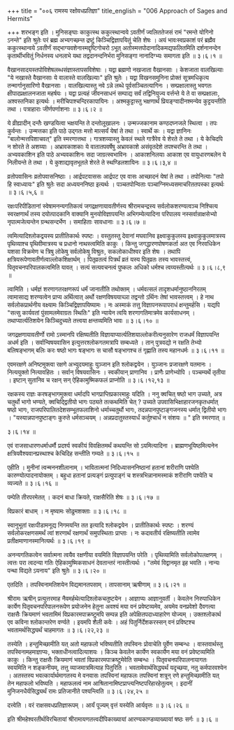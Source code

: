 +++
title = "००६ रामस्य रक्षोवधप्रतिज्ञा"
title_english = "006 Approach of Sages and Hermits"

+++
शरभङ्ग इति । मुनिसङ्घाः काकुत्स्थ ककुत्स्थान्वये ऽवतीर्णं ज्वलिततेजसं रामं "रमन्ते योगिनो ऽनन्ते" इति श्रुतेः परं ब्रह्म अभ्यगच्छन्त द्रष्टुं किञ्चिद्विज्ञापयितुं चेति शेषः । अयं भावःस्वप्रकाशं परं ब्रह्मैव ककुत्स्थान्वये ऽवतीर्णं सद्भाग्यवशेनास्मद्दृष्टिगोचरो ऽभूत् अतोस्मत्तपोदानादिकमद्यफलितमिति दर्शनानन्देन कृतार्थीभवितुं निर्धनस्य धनलाभे यथा तद्वदानन्दनिर्भरा मुनिसङ्गा नानादिग्भ्यः समागता इति  ॥  ३।६।१  ॥   

  

वैखानसादयस्तपोविशेषलब्धसंज्ञास्तापसविशेषाः । यद्वा ब्रह्मणो नखजाता वैखानसाः । केशजाता वालखिल्याः "ये नखास्ते वैखानसाः ये वालास्ते वालखिल्याः" इति श्रुतेः । यद्वा विखनसमुनिना प्रोक्तं सूत्रमधिकृत्य तन्मार्गानुसारिणो वैखानसाः । वालखिल्यास्तु नवे ऽन्ने लब्धे पूर्वसञ्चितत्यागिनः । सम्प्रक्षालास्तु भवगतः क्षीपादप्रक्षालनजाता महर्षयः । यद्वा प्रत्यहं जीवनसाधनं सम्पाद्य सर्वं तद्विनियुज्य वर्त्तन्ते ये ते वा सम्प्रक्षालाः, अश्वस्तनिका इत्यर्थः । मरीचिपाश्चन्दिरकापायिनः । अश्मकुट्टास्तु भक्षणार्थं प्रियङ्ग्वादीनश्मन्येव कुट्टयन्तीति तथा । पत्राहाराः जीर्णपर्णाशनाः  ॥  ३।६।२  ॥   

  

ये व्रीह्यादीन् दन्तैः खण्डयित्वा भक्षयन्ति ते दन्तोलूखालनः । उन्मज्जकानाम कण्ठदघ्नजले स्थित्वा । तपः कुर्वन्तः । उन्मत्तका इति पाठे उद्गतः मत्तो मात्सर्यं येषां ते तथा । स्वार्थे कः । यद्वा ज्ञानिनः "बालोन्मत्तपिशाचवत्" इति स्मरणात्तथा । गात्रशय्यास्तु केवलं स्थले गात्रैरेव ये शेरते ते तथा । ये केचिदपि न शोरते ते अशय्याः । अभ्रावकाशकाः ये वातातपवर्षेषु अभ्रावकाशे असंवृतदेशे तपश्चरन्ति ते तथा । अभ्यवकाशिन इति पाठे अभ्यवकाशिनः सदा जाग्रत्स्वभाविनः । आकाशनिलयाः आकाश एव वायुधारणबलेन ये निलीयन्ते ते तथा । ये कुशाद्यावृतभूतले शेरते ते स्थण्डिलशायिनः  ॥  ३।६।३,४  ॥   

  

व्रतोपवासिनः व्रतोपवासनिष्ठाः । आर्द्रपटवाससः आर्द्रपट एव वासः आच्छादनं येषां ते तथा । तपोनित्याः "तपो हि स्वाध्यायः" इति श्रुतेः सदा अध्ययननिष्ठा इत्यर्थः । पञ्चतपोन्विताः पञ्चाग्निमध्यसमाचरिततपस्का इत्यर्थः  ॥  ३।६।५,६  ॥   

  

रक्षःपरिपीडितानां स्वेषामनन्यगतिकत्वं जगद्रक्षणायावतीर्णस्य श्रीरामचन्द्रस्य सर्वलोकशरण्यत्वञ्च निश्चित्य स्वरक्षणार्थं तस्य दयोत्पादकानि वाक्यानि मुनयोविज्ञापयन्ति अभिगम्येत्यादिना परिपालय नस्सर्वान्राक्षसेभ्यो नृपात्मजेत्यन्तेन ग्रन्थसन्दर्भेण । समाहिताः सावधानाः  ॥  ३।६।७  ॥   

  

त्वमित्यादिश्लोकद्वयस्य प्रातीतिकार्थः स्पष्टः । वस्तुतस्तु देवानां मघवानिव इक्ष्वाकुकुलस्य इक्ष्वाकुकुलमात्रस्य पृथिव्याश्च पृथिवीमात्रस्य च प्रधानो नाथस्त्वमिति काकुः । किन्तु जगद्धारणपोषणकर्ता अत एव निरवधिकेन यशसा विक्रमेण च त्रिषु लोकेषु सर्वलोकेषु विश्रुतः, सकलोकाधीश्वर इति शेषः । तथापि क्षत्रियरूपेणावतीर्णत्वाल्लोकशिक्षार्थम् । पितृव्रतत्वं पित्रर्थं व्रतं यस्य पितृव्रतः तस्य भावस्तत्त्वं, पितृवचनपरिपालकत्वमिति यावत् । सत्यं सत्यवचनत्वं पुष्कलः अधिको धर्मश्च त्वय्यस्तीत्यर्थः  ॥  ३।६।८,९  ॥   

  

त्वामिति । धर्मज्ञं शरणागतरक्षणरूपं धर्मं जानातीति तथोक्तम् । धर्मवत्सलं तादृशधर्मानुष्ठाननिरतम् त्वामासाद्य शरण्यत्वेन प्राप्य अर्थित्वात् अर्थो रक्षणविषययाच्ञा तद्वन्तो ऽर्थिनः तेषां भावस्तत्त्वम् । हे नाथ सर्वलोकप्रार्थनीय वक्ष्यामः किञ्चिद्विज्ञापयिष्यामः । नः अस्माकं तत्तु विज्ञापनरूपापराधं क्षन्तुमर्हसि । यद्यपि "सत्सु कार्यवतां पुंसामलमेवाग्रतः स्थितिः" इति न्यायेन त्वयि शरणागतिमात्रमेव कार्यसाधनम् । तथाप्यार्त्यतिशयेन किञ्चिदुच्यते तत्त्वया क्षन्तव्यमिति भावः  ॥  ३।६।१०  ॥   

  

जगद्रक्षणायावतीर्णो रामो ऽस्मानपि रक्षिष्यतीति विज्ञायाप्यार्त्यतिशयाल्लोकरीत्यनुसारेण राजधर्मं विज्ञापयन्ति अधर्म इति । सर्वान्विषयवासिन इत्युत्तरश्लोकगतमत्रापि सम्बध्यते । तान् पुत्रवद्यो न रक्षति तेभ्यो बलिषङ्भागम् बलिः करः षष्ठो भागः षङ्भागः स चासौ षङ्भागश्च तं गृह्णाति तस्य महानधर्मः  ॥  ३।६।११  ॥   

  

एवमरक्षणे अनिष्टमुक्त्वा रक्षणे अभ्युदयमाहुः युञ्जान इति श्लोकद्वयेन । युञ्जानः प्रजारक्षणे यतमानः । नित्ययुक्तो नित्यावहितः । सर्वान् विषयवासिनः । स्वकीयान् प्राणानिव । प्राणैः प्राणेभ्योपि । पञ्चम्यर्थे तृतीया । इष्टान् सुतानिव च रक्षन् सन् ऐहिकामुष्मिकफलं प्राप्नोति  ॥  ३।६।१२,१३  ॥   

  

रक्षकस्य राज्ञः करषङ्भागमुक्त्वा धर्मादपि भागप्राप्तिप्रकारमाहुः यदिति । ननु क्वचित् षष्ठो भाग उच्यते, अत्र चतुर्थो भागो भण्यते, क्वचिद्द्वितीयो भागः पठ्यते तत्कथमिति चेत् ? उच्यते उपवासिभिक्षाहारजनकृतधर्मात् षष्ठो भागः, राजपरिपालितदेशसम्भूतफलाशिनो धर्माच्चतुर्थो भागः, तदन्नपानपुष्टाङ्गजनस्य धर्मात् द्वितीयो भागः । "यस्यान्नपानपुष्टाङ्गः कुरुते धर्मसञ्चयम् । अन्नप्रदातुस्तस्यार्धं कर्तुश्चार्धं न संशयः  ॥ " इति स्मरणात्  ॥   

३।६।१४  ॥   

एवं राजसाधारणधर्माधर्मौ प्रदर्श्य स्वकीयं विवक्षितमर्थं कथयन्ति सो ऽयमित्यादिना । ब्राह्मणभूयिष्ठमित्यनेन क्षत्रियवैश्यवानप्रस्थाश्च केचिदिह सन्तीति गम्यते  ॥  ३।६।१५  ॥   

  

एहीति । मुनीनां त्वन्मननशीलानाम् । भावितात्मनां निदिध्यासननिष्ठानां हतानां शरीराणि पश्येति कारुण्योत्पादनायोक्तम् । बहुधा हतानां प्रत्यङ्गं प्रत्युपाङ्गं च शस्त्रभिन्नानामस्माकं शरीराणि पश्येति च व्यज्यते  ॥  ३।६।१६  ॥   

  

पम्पेति तीरपरमेतत् । कदनं बाधा क्रियते, राक्षसैरिति शेषः  ॥  ३।६।१७  ॥   

  

विप्रकारं बाधाम् । न मृष्यामः सोढुमशक्ताः  ॥  ३।६।१८  ॥   

  

स्वानुभूतां रक्षःपीडामनूद्य निगमयन्ति तत इत्यादि श्लोकद्वयेन । प्रातीतिकार्थः स्पष्टः । शरण्यं सर्वलोकरक्षणसमर्थं त्वां शरणार्थं रक्षणार्थं समुपस्थिताः प्राप्ताः । नः कदावतीर्य रक्षिष्यतीति त्वामेव प्रतीक्षमाणानस्मानित्यर्थः  ॥  ३।६।१९  ॥   

  

अनन्यगतिकत्वेन सर्वात्मना त्वयैव रक्षणीया वयमिति विज्ञापयन्ति परेति । पृथिव्यामिति सर्वलोकोपलक्षणम् । त्वत्तः परा त्वदन्या गतिः ऐहिकामुष्मिकसाधनं देवतान्तरं नास्तीत्यर्थः । "तमेवं विद्वानमृत इह भवति । नान्यः पन्था विद्यते ऽयनाय" इति श्रुतेः  ॥  ३।६।२०  ॥   

  

एतदिति । तपस्विनामतिशयेन विद्यमानतपसाम् । तापसानाम् ऋषीणाम्  ॥  ३।६।२१  ॥   

  

श्रीरामः ऋषीन् प्रत्युत्तरमाह नैवमर्हथेत्यादिश्लोकचतुष्टयेन । आज्ञाप्यः आज्ञानुवर्ती । केवलेन निरुपाधिकेन कार्येण पितृवचनपरिपालनरूपेण प्रयोजनेन हेतुना अवश्यं मया वनं प्रवेष्टव्यमेव, अयमेव वनप्रवेशो दैवगत्या राक्षसैः क्रियमाणं भवतामिमं विप्रकारमपाक्रष्टुमपि सम्पन्न इति अपेक्षितपदाध्याहारेण योज्यम् । उक्तश्लोकार्थ एव कविना श्लोकान्तरेण वर्ण्यते । इयमपि शैली कवेः । अहं पितुर्निर्देशकरस्सन् वनं प्रविष्टश्च भवतामर्थसिद्ध्यर्थं चाहमागतः  ॥  ३।६।२२,२३  ॥   

  

तस्येति । हन्तुमिच्छामीति यत् अतो महाफलो भविष्यतीति तपस्विनः प्रोवाचेति पूर्वेण सम्बन्धः । वास्तवार्थस्तु तपस्विनामहमाज्ञाप्यः, भक्ताधीनत्वादित्याशयः । किञ्च केवलेन कार्येण स्वकार्येण मया वनं प्रवेष्टव्यमिति काकुः । किन्तु राक्षसैः क्रियमाणं भवतां विप्रकारमपाक्रष्टुमेवेति सम्बन्धः । पितृवचनपरिपालनायागतः स्वयमिति न शङ्कनीयम्, तत्तु व्याजमात्रमित्याह पितुरिति । भवतामेवार्थसिद्ध्यर्थं यदृच्छया, नतु कर्मपारवश्येन । अतस्तस्य भवत्कार्यार्थमागतस्य मे वनवासः तपस्विनां महाफलः तपस्विनां शत्रून् रणे हन्तुमिच्छामीति यत् तेन महाफलो भविष्यति । महाफलत्वं नाम आश्रितानामिष्टप्राप्त्यनिष्टपरिहारहेतुत्वम् । इदानीं मुनिजनधैर्यसिद्ध्यर्थं रामः प्रतिजानीते पश्यन्त्विति  ॥  ३।६।२४,२५  ॥   

  

दत्त्वेति । वरं राक्षसवधप्रतिज्ञारूपम् । आर्यं पूज्यम् वृत्तं यस्येति आर्यवृत्तः  ॥  ३।६।२६  ॥   

  

इति श्रीमहेश्वरतीर्थविरचितायां श्रीरामायणतत्त्वदीपिकाख्यायां आरण्यकाण्डव्याख्यायां षष्ठः सर्गः  ॥  ३।६  ॥   

  

